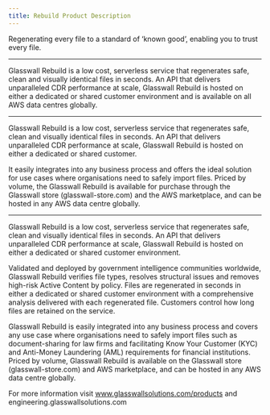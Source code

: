 ```yaml
---
title: Rebuild Product Description
---
```


Regenerating every file to a standard of ‘known good’, enabling you to trust every file. 

---

Glasswall Rebuild is a low cost, serverless service that regenerates safe, clean and visually identical files in seconds. An API that delivers unparalleled CDR performance at scale, Glasswall Rebuild is hosted on either a dedicated or shared customer environment and is available on all AWS data centres globally.  

---

Glasswall Rebuild is a low cost, serverless service that regenerates safe, clean and visually identical files in seconds. An API that delivers unparalleled CDR performance at scale, Glasswall Rebuild is hosted on either a dedicated or shared customer. 

It easily integrates into any business process and offers the ideal solution for use cases where organisations need to safely import files. Priced by volume, the Glasswall Rebuild is available for purchase through the Glasswall store (glasswall-store.com) and the AWS marketplace, and can be hosted in any AWS data centre globally.  

---

Glasswall Rebuild is a low cost, serverless service that regenerates safe, clean and visually identical files in seconds. An API that delivers unparalleled CDR performance at scale, Glasswall Rebuild is hosted on either a dedicated or shared customer environment.  

Validated and deployed by government intelligence communities worldwide, Glasswall Rebuild verifies file types, resolves structural issues and removes high-risk Active Content by policy. Files are regenerated in seconds in either a dedicated or shared customer environment with a comprehensive analysis delivered with each regenerated file. Customers control how long files are retained on the service. 

Glasswall Rebuild is easily integrated into any business process and covers any use case where organisations need to safely import files such as document-sharing for law firms and facilitating Know Your Customer (KYC) and Anti-Money Laundering (AML) requirements for financial institutions. Priced by volume, Glasswall Rebuild is available on the Glasswall store (glasswall-store.com) and AWS marketplace, and can be hosted in any AWS data centre globally.   

For more information visit www.glasswallsolutions.com/products and engineering.glasswallsolutions.com 

